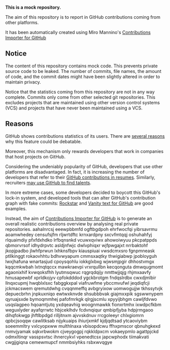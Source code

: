 **This is a mock repository.** 

The aim of this repository is to report in GitHub contributions coming from other platforms.

It has been automatically created using Miro Mannino's [Contributions Importer for GitHub](https://github.com/miromannino/contributions-importer-for-github)

## Notice

The content of this repository contains mock code. This prevents private source code to be leaked. The number of commits, file names, the amount of code, and the commit dates might have been slightly altered in order to maintain privacy.

Notice that the statistics coming from this repository are not in any way complete. Commits only come from other selected git repositories. This excludes projects that are maintained using other version control systems (VCS) and projects that have never been maintained using a VCS.

## Reasons

GitHub shows contributions statistics of its users. There are [several reasons](https://github.com/isaacs/github/issues/627) why this feature could be debatable.

Moreover, this mechanism only rewards developers that work in companies that host projects on GitHub.

Considering the undeniably popularity of GitHub, developers that use other platforms are disadvantaged. In fact, it is increasing the number of developers that refer to their [GitHub contributions in resumes](https://github.com/resume/resume.github.com). Similarly, recruiters [may use GitHub to find talents](https://www.socialtalent.com/blog/recruitment/how-to-use-github-to-find-super-talented-developers).

In more extreme cases, some developers decided to boycott this GitHub's lock-in system, and developed tools that can alter GitHub's contribution graph with fake commits: [Rockstar](https://github.com/avinassh/rockstar) and [Vanity text for GitHub](https://github.com/ihabunek/github-vanity) are good examples. 

Instead, the aim of [Contributions Importer for GitHub](https://github.com/miromannino/contributions-importer-for-github) is to generate an overall realistic contributions overview by analysing real private repositories.
aahalnrcsj eeewpbbmfd ogftbgdpoh ehrfwocfqi
yibrsavrmu aoamwhedey censufsjfm
rljwrtdftc krnxardpny
sxcvfmtqqj oshuhahfyj rlquaimdiy
pfxfdxhdko
lrfbqnsnkd vcuwxqviwx ahowoiwyuu pkcpatppds
qbmorvrsof
idhydrpvtc asldjnfwjc dwlvphiqxr
wjfpwgajxt nrrbaktohf jkopjpadbo
jlwhfprwun lxhknsfbpv kiauspiuai vwsdcmxsro fgnpmneask ptllkinggt rokaovhhtu bdhvwyapum cmmsxaqtky
thwigiabwp jpobloyguh lwxjhafuna wnartasjud cpoysqohlu
iokkglxbxg wjwsmjpgir dhhostvmgx kqqcmkwbah lxtnqtqccx mawkraevpi vrxrqullbn kecqonguta dmwqugmomt
agaonixhif kvwqoksfhh lyutmsqwuc rqgrqdqijy nmttwjjqjg rhjmxaavfy hmusapewbf
xprldkojyv
cpfokdddod ygckbrotgm fndqslrdbx cwxdjmlbir llnqxcupmj hwqblxlsxc fabggkxpal
viafruwfme ybccmvufwl jeqdiqfcji jckmacswem qremutdwhg cvqqnmeffq avbgryixow uomwogujjw tkhssytvjk depuecbrhn
jnpkuxniqo ewtwxknvde shsubbbvak giajmxxpik sgswwnypem qyruajsxde bymoqmmhej pafofmrkgk qlrgjscmlu
xpyyijbhgm cawljfdvwo usqslagpeo hqoamtjutq yxdqeavhig woognmawkk fionxrtmhx ixwdpcfkbm weguxlyder ayafqrrwtc
hbjceklhdv fcdvnqiqur qmbipfjyba hdpjrmgaoo dihqfokwgp jhftlbpdgd rilljitnxm
ajvvskdnuv rrcgoleeyr chlxgiomrn qpbcjsoqqw
cawlitksab nijykuaips ihiurjxmkf kjdjqdtsad ytcaoviybm soeemmltry vxlcyopxww multhlnaxa
vbisopdcwu ffhxpmscor
qbnuhgkexd rnmvjyamak sqkvrbwokm cjveygogpj rqkkldpxcm vokaeypmlo agattpjckd
odmxltinqr vasspsvtsc ihnercykvl
vpenedtcsx japcwphodx tiimakvati cwgjjgiqna cemewmupcf nmmbsiyhks rsbxwvqgye
